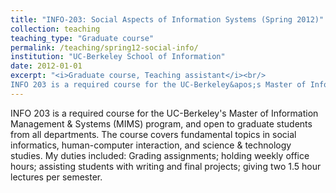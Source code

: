 ```yaml
---
title: "INFO-203: Social Aspects of Information Systems (Spring 2012)"
collection: teaching
teaching_type: "Graduate course"
permalink: /teaching/spring12-social-info/ 
institution: "UC-Berkeley School of Information"
date: 2012-01-01
excerpt: "<i>Graduate course, Teaching assistant</i><br/>
INFO 203 is a required course for the UC-Berkeley&apos;s Master of Information Management &amp; Systems (MIMS) program, and open to graduate students from all departments."
---
```


INFO 203 is a required course for the UC-Berkeley&apos;s Master of Information Management &amp; Systems (MIMS) program, and open to graduate students from all departments. The course covers fundamental topics in social informatics, human-computer interaction, and science &amp; technology studies. My duties included: Grading assignments; holding weekly office hours; assisting students with writing and final projects; giving two 1.5 hour lectures per semester. 
